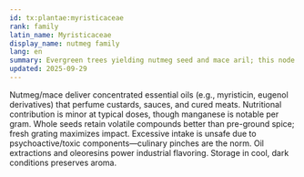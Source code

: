 ```yaml
---
id: tx:plantae:myristicaceae
rank: family
latin_name: Myristicaceae
display_name: nutmeg family
lang: en
summary: Evergreen trees yielding nutmeg seed and mace aril; this node concerns potent baking spices used in gram-level amounts for aroma rather than sustenance.
updated: 2025-09-29
---
```


Nutmeg/mace deliver concentrated essential oils (e.g., myristicin, eugenol derivatives) that perfume custards, sauces, and cured meats. Nutritional contribution is minor at typical doses, though manganese is notable per gram. Whole seeds retain volatile compounds better than pre-ground spice; fresh grating maximizes impact. Excessive intake is unsafe due to psychoactive/toxic components—culinary pinches are the norm. Oil extractions and oleoresins power industrial flavoring. Storage in cool, dark conditions preserves aroma.
